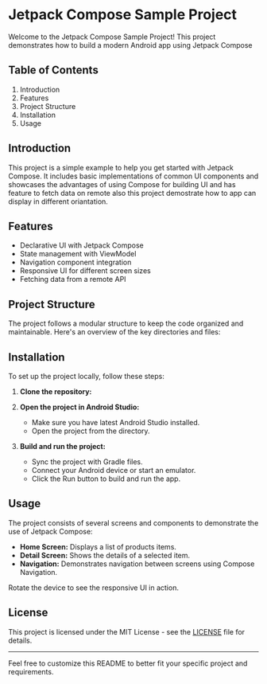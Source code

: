 # Jetpack Compose Sample Project

Welcome to the Jetpack Compose Sample Project! This project demonstrates how to build a modern Android app using Jetpack Compose

## Table of Contents
1. Introduction
2. Features
4. Project Structure
5. Installation
6. Usage

## Introduction
This project is a simple example to help you get started with Jetpack Compose. It includes basic implementations of common UI components and showcases the advantages of using Compose for building UI and has feature to fetch data on remote also this project demostrate how to app can display in different oriantation.

## Features
- Declarative UI with Jetpack Compose
- State management with ViewModel
- Navigation component integration
- Responsive UI for different screen sizes
- Fetching data from a remote API


## Project Structure
The project follows a modular structure to keep the code organized and maintainable. Here's an overview of the key directories and files:


## Installation
To set up the project locally, follow these steps:

1. **Clone the repository:**

2. **Open the project in Android Studio:**
   - Make sure you have latest Android Studio  installed.
   - Open the project from the directory.

3. **Build and run the project:**
   - Sync the project with Gradle files.
   - Connect your Android device or start an emulator.
   - Click the Run button to build and run the app.

## Usage
The project consists of several screens and components to demonstrate the use of Jetpack Compose:

- **Home Screen:** Displays a list of  products items.
- **Detail Screen:** Shows the details of a selected item.
- **Navigation:** Demonstrates navigation between screens using Compose Navigation.

Rotate the device to see the responsive UI in action.


## License
This project is licensed under the MIT License - see the [LICENSE](LICENSE) file for details.

---

Feel free to customize this README to better fit your specific project and requirements.